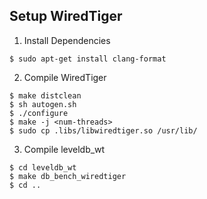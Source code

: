 ## Setup WiredTiger

1. Install Dependencies
```
$ sudo apt-get install clang-format
```
2. Compile WiredTiger
```
$ make distclean
$ sh autogen.sh
$ ./configure
$ make -j <num-threads>
$ sudo cp .libs/libwiredtiger.so /usr/lib/
```
3. Compile leveldb_wt
```
$ cd leveldb_wt
$ make db_bench_wiredtiger
$ cd ..
```
